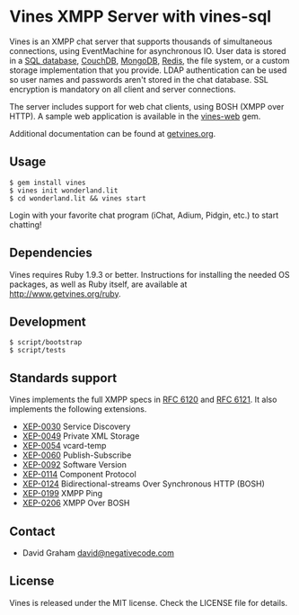 # Vines XMPP Server with vines-sql

Vines is an XMPP chat server that supports thousands of simultaneous connections,
using EventMachine for asynchronous IO. User data is stored in a
[SQL database](https://github.com/negativecode/vines-sql),
[CouchDB](https://github.com/negativecode/vines-couchdb),
[MongoDB](https://github.com/negativecode/vines-mongodb),
[Redis](https://github.com/negativecode/vines-redis), the file system, or a
custom storage implementation that you provide. LDAP authentication can be used
so user names and passwords aren't stored in the chat database. SSL encryption
is mandatory on all client and server connections.

The server includes support for web chat clients, using BOSH (XMPP over HTTP). A
sample web application is available in the
[vines-web](https://github.com/negativecode/vines-web) gem.

Additional documentation can be found at [getvines.org](http://www.getvines.org/).

## Usage

```
$ gem install vines
$ vines init wonderland.lit
$ cd wonderland.lit && vines start
```

Login with your favorite chat program (iChat, Adium, Pidgin, etc.) to start chatting!

## Dependencies

Vines requires Ruby 1.9.3 or better. Instructions for installing the
needed OS packages, as well as Ruby itself, are available at
http://www.getvines.org/ruby.

## Development

```
$ script/bootstrap
$ script/tests
```

## Standards support

Vines implements the full XMPP specs in [RFC 6120](http://www.rfc-editor.org/rfc/rfc6120.txt)
and [RFC 6121](http://www.rfc-editor.org/rfc/rfc6121.txt). It also implements
the following extensions.

- [XEP-0030](https://xmpp.org/extensions/xep-0030.html) Service Discovery
- [XEP-0049](https://xmpp.org/extensions/xep-0049.html) Private XML Storage
- [XEP-0054](https://xmpp.org/extensions/xep-0054.html) vcard-temp
- [XEP-0060](https://xmpp.org/extensions/xep-0060.html) Publish-Subscribe
- [XEP-0092](https://xmpp.org/extensions/xep-0092.html) Software Version
- [XEP-0114](https://xmpp.org/extensions/xep-0114.html) Component Protocol
- [XEP-0124](https://xmpp.org/extensions/xep-0124.html) Bidirectional-streams Over Synchronous HTTP (BOSH)
- [XEP-0199](https://xmpp.org/extensions/xep-0199.html) XMPP Ping
- [XEP-0206](https://xmpp.org/extensions/xep-0206.html) XMPP Over BOSH

## Contact

* David Graham <david@negativecode.com>

## License

Vines is released under the MIT license. Check the LICENSE file for details.
